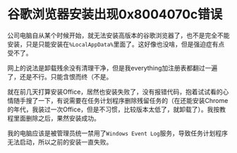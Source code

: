 # 谷歌浏览器安装出现0x8004070c错误

公司电脑自从某个时候开始，就无法安装高版本的谷歌浏览器了，也不是完全不能安装，只是只能安装在`%LocalAppData%`里面了。这好像也没啥，但是强迫症有点受不了。

网上的说法是卸载残余没有清理干净，但是我everything加注册表都翻过一遍了，还是不行。只能含恨而终（不是。

就在前几天打算安装Office，居然也安装失败了，没有报错代码，抱着试试看的心情随手搜了一下，有说需要在任务计划程序删除残留任务的（在还能安装Chrome的年代，我装过一次Office，但是不习惯，比较版本太低了，就卸载了）。我按教程里面删除之后，果然安装成功。

我的电脑应该是被管理员统一禁用了`Windows Event Log`服务，导致任务计划程序无法启动，所以之前的安装一直失败。
